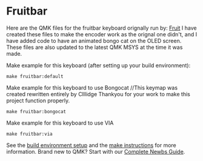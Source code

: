 # Fruitbar
Here are the QMK files for the fruitbar keyboard orignally run by: [Fruit](https://github.com/blewis308)
I have created these files to make the encoder work as the orignal one didn't, and I have added code to have an animated bongo cat
on the OLED screen. These files are also updated to the latest QMK MSYS at the time it was made. 

Make example for this keyboard (after setting up your build environment):

    make fruitbar:default

Make example for this keyboard to use Bongocat //This keymap was created rewritten entirely by CIllidge Thankyou for your work to make this project function properly.
    
    make fruitbar:bongocat
    
Make example for this keyboard to use VIA

    make fruitbar:via
    

See the [build environment setup](https://docs.qmk.fm/#/getting_started_build_tools) and the [make instructions](https://docs.qmk.fm/#/getting_started_make_guide) for more information. Brand new to QMK? Start with our [Complete Newbs Guide](https://docs.qmk.fm/#/newbs).
